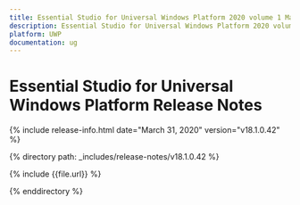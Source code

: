 ```yaml
---
title: Essential Studio for Universal Windows Platform 2020 volume 1 Main Release Notes  
description: Essential Studio for Universal Windows Platform 2020 volume 1 Main Release Notes  
platform: UWP
documentation: ug
---
```


# Essential Studio for Universal Windows Platform  Release Notes  

{% include release-info.html date="March 31, 2020"  version="v18.1.0.42" %} 


{% directory path: _includes/release-notes/v18.1.0.42 %}

{% include {{file.url}} %}

{% enddirectory %}